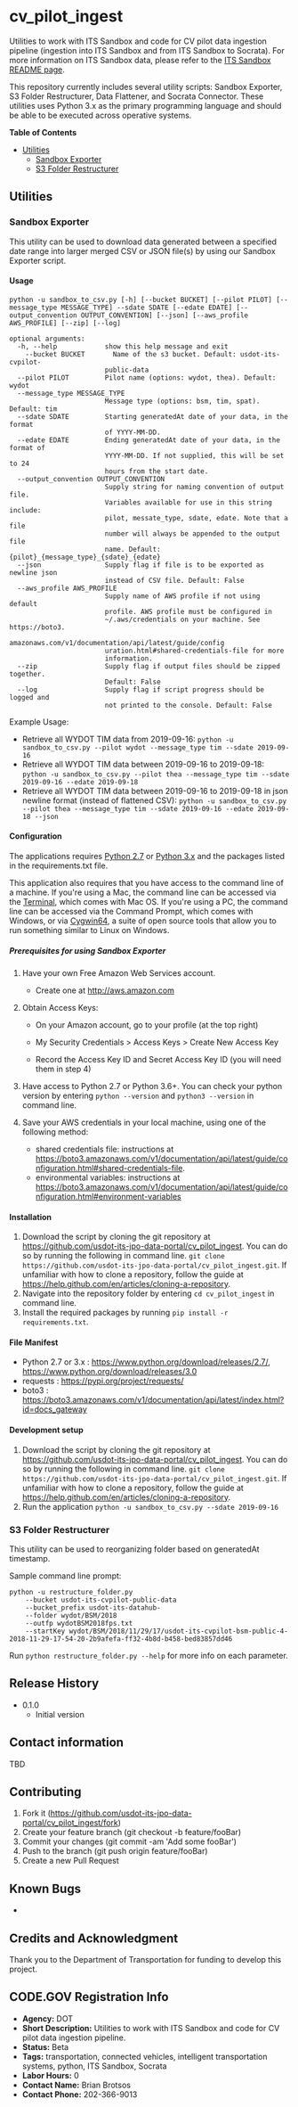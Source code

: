 # cv_pilot_ingest
Utilities to work with ITS Sandbox and code for CV pilot data ingestion pipeline (ingestion into ITS Sandbox and from ITS Sandbox to Socrata). For more information on ITS Sandbox data, please refer to the [ITS Sandbox README page](https://github.com/usdot-its-jpo-data-portal/sandbox/tree/split-repo#exporting-data-to-csv-with-sandbox-exporter).

This repository currently includes several utility scripts: Sandbox Exporter, S3 Folder Restructurer, Data Flattener, and Socrata Connector. These utilities uses Python 3.x as the primary programming language and should be able to be executed across operative systems.

**Table of Contents**

* [Utilities](#utilities)
  * [Sandbox Exporter](#sandbox-exporter)
  * [S3 Folder Restructurer](#S3-Folder-Restructurer)

## Utilities
### Sandbox Exporter

This utility can be used to download data generated between a specified date range into larger merged CSV or JSON file(s) by using our Sandbox Exporter script.

#### Usage

`python -u sandbox_to_csv.py [-h] [--bucket BUCKET] [--pilot PILOT]
                         [--message_type MESSAGE_TYPE] --sdate SDATE
                         [--edate EDATE]
                         [--output_convention OUTPUT_CONVENTION] [--json]
                         [--aws_profile AWS_PROFILE] [--zip] [--log]
`

```
optional arguments:
  -h, --help            show this help message and exit
	--bucket BUCKET       Name of the s3 bucket. Default: usdot-its-cvpilot-
                        public-data
  --pilot PILOT         Pilot name (options: wydot, thea). Default: wydot
  --message_type MESSAGE_TYPE
                        Message type (options: bsm, tim, spat). Default: tim
  --sdate SDATE         Starting generatedAt date of your data, in the format
                        of YYYY-MM-DD.
  --edate EDATE         Ending generatedAt date of your data, in the format of
                        YYYY-MM-DD. If not supplied, this will be set to 24
                        hours from the start date.
  --output_convention OUTPUT_CONVENTION
                        Supply string for naming convention of output file.
                        Variables available for use in this string include:
                        pilot, messate_type, sdate, edate. Note that a file
                        number will always be appended to the output file
                        name. Default: {pilot}_{message_type}_{sdate}_{edate}
  --json                Supply flag if file is to be exported as newline json
                        instead of CSV file. Default: False
  --aws_profile AWS_PROFILE
                        Supply name of AWS profile if not using default
                        profile. AWS profile must be configured in
                        ~/.aws/credentials on your machine. See https://boto3.
                        amazonaws.com/v1/documentation/api/latest/guide/config
                        uration.html#shared-credentials-file for more
                        information.
  --zip                 Supply flag if output files should be zipped together.
                        Default: False
  --log                 Supply flag if script progress should be logged and
                        not printed to the console. Default: False
```

Example Usage:
- Retrieve all WYDOT TIM data from 2019-09-16:
`python -u sandbox_to_csv.py --pilot wydot --message_type tim --sdate 2019-09-16`
- Retrieve all WYDOT TIM data between 2019-09-16 to 2019-09-18:
`python -u sandbox_to_csv.py --pilot thea --message_type tim --sdate 2019-09-16 --edate 2019-09-18`
- Retrieve all WYDOT TIM data between 2019-09-16 to 2019-09-18 in json newline format (instead of flattened CSV):
`python -u sandbox_to_csv.py --pilot thea --message_type tim --sdate 2019-09-16 --edate 2019-09-18 --json`

#### Configuration
The applications requires [Python 2.7](https://www.python.org/download/releases/2.7/) or [Python 3.x](https://www.python.org/download/releases/3.0/) and the packages listed in the requirements.txt file.

This application also requires that you have access to the command line of a machine. If you're using a Mac, the command line can be accessed via the [Terminal](https://support.apple.com/guide/terminal/welcome/mac), which comes with Mac OS. If you're using a PC, the command line can be accessed via the Command Prompt, which comes with Windows, or via [Cygwin64](https://www.cygwin.com/), a suite of open source tools that allow you to run something similar to Linux on Windows.

##### Prerequisites for using Sandbox Exporter

1) Have your own Free Amazon Web Services account.

	- Create one at http://aws.amazon.com

2) Obtain Access Keys:

	- On your Amazon account, go to your profile (at the top right)

	- My Security Credentials > Access Keys > Create New Access Key

	- Record the Access Key ID and Secret Access Key ID (you will need them in step 4)

3) Have access to Python 2.7 or Python 3.6+. You can check your python version by entering `python --version` and `python3 --version` in command line.

4) Save your AWS credentials in your local machine, using one of the following method:
	- shared credentials file: instructions at https://boto3.amazonaws.com/v1/documentation/api/latest/guide/configuration.html#shared-credentials-file.
	- environmental variables: instructions at https://boto3.amazonaws.com/v1/documentation/api/latest/guide/configuration.html#environment-variables

#### Installation

1. Download the script by cloning the git repository at https://github.com/usdot-its-jpo-data-portal/cv_pilot_ingest. You can do so by running the following in command line.
`git clone https://github.com/usdot-its-jpo-data-portal/cv_pilot_ingest.git`. If unfamiliar with how to clone a repository, follow the guide at https://help.github.com/en/articles/cloning-a-repository.
2. Navigate into the repository folder by entering `cd cv_pilot_ingest` in command line.
3. Install the required packages by running `pip install -r requirements.txt`.

#### File Manifest
- Python 2.7 or 3.x : https://www.python.org/download/releases/2.7/, https://www.python.org/download/releases/3.0
- requests : https://pypi.org/project/requests/
- boto3 : https://boto3.amazonaws.com/v1/documentation/api/latest/index.html?id=docs_gateway

#### Development setup

1. Download the script by cloning the git repository at https://github.com/usdot-its-jpo-data-portal/cv_pilot_ingest. You can do so by running the following in command line.
`git clone https://github.com/usdot-its-jpo-data-portal/cv_pilot_ingest.git`. If unfamiliar with how to clone a repository, follow the guide at https://help.github.com/en/articles/cloning-a-repository.
2. Run the application `python -u sandbox_to_csv.py --sdate 2019-09-16`

### S3 Folder Restructurer

This utility can be used to reorganizing folder based on generatedAt timestamp.

Sample command line prompt:
```
python -u restructure_folder.py
	--bucket usdot-its-cvpilot-public-data
	--bucket_prefix usdot-its-datahub-
	--folder wydot/BSM/2018
	--outfp wydotBSM2018fps.txt
	--startKey wydot/BSM/2018/11/29/17/usdot-its-cvpilot-bsm-public-4-2018-11-29-17-54-20-2b9afefa-ff32-4b8d-b458-bed83857dd46

```

Run `python restructure_folder.py --help` for more info on each parameter.

## Release History
* 0.1.0
  * Initial version


## Contact information
TBD

## Contributing
1. Fork it (https://github.com/usdot-its-jpo-data-portal/cv_pilot_ingest/fork)
2. Create your feature branch (git checkout -b feature/fooBar)
3. Commit your changes (git commit -am 'Add some fooBar')
4. Push to the branch (git push origin feature/fooBar)
5. Create a new Pull Request

## Known Bugs
*

## Credits and Acknowledgment
Thank you to the Department of Transportation for funding to develop this project.

## CODE.GOV Registration Info
* __Agency:__ DOT
* __Short Description:__ Utilities to work with ITS Sandbox and code for CV pilot data ingestion pipeline.
* __Status:__ Beta
* __Tags:__ transportation, connected vehicles, intelligent transportation systems, python, ITS Sandbox, Socrata
* __Labor Hours:__ 0
* __Contact Name:__ Brian Brotsos
* __Contact Phone:__ 202-366-9013
